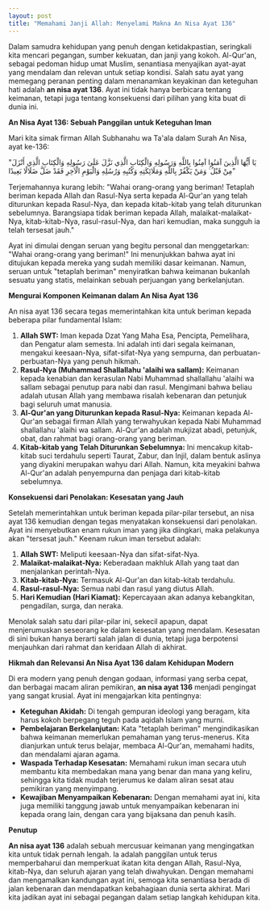 ```yaml
---
layout: post
title: "Memahami Janji Allah: Menyelami Makna An Nisa Ayat 136"
---
```


Dalam samudra kehidupan yang penuh dengan ketidakpastian, seringkali kita mencari pegangan, sumber kekuatan, dan janji yang kokoh. Al-Qur'an, sebagai pedoman hidup umat Muslim, senantiasa menyajikan ayat-ayat yang mendalam dan relevan untuk setiap kondisi. Salah satu ayat yang memegang peranan penting dalam menanamkan keyakinan dan keteguhan hati adalah **an nisa ayat 136**. Ayat ini tidak hanya berbicara tentang keimanan, tetapi juga tentang konsekuensi dari pilihan yang kita buat di dunia ini.

**An Nisa Ayat 136: Sebuah Panggilan untuk Keteguhan Iman**

Mari kita simak firman Allah Subhanahu wa Ta'ala dalam Surah An Nisa, ayat ke-136:

"يَا أَيُّهَا الَّذِينَ آمَنُوا آمِنُوا بِاللَّهِ وَرَسُولِهِ وَالْكِتَابِ الَّذِي نَزَّلَ عَلَىٰ رَسُولِهِ وَالْكِتَابِ الَّذِي أَنْزَلَ مِنْ قَبْلُ ۚ وَمَنْ يَكْفُرْ بِاللَّهِ وَمَلَائِكَتِهِ وَكُتُبِهِ وَرُسُلِهِ وَالْيَوْمِ الْآخِرِ فَقَدْ ضَلَّ ضَلَالًا بَعِيدًا"

Terjemahannya kurang lebih: "Wahai orang-orang yang beriman! Tetaplah beriman kepada Allah dan Rasul-Nya serta kepada Al-Qur'an yang telah diturunkan kepada Rasul-Nya, dan kepada kitab-kitab yang telah diturunkan sebelumnya. Barangsiapa tidak beriman kepada Allah, malaikat-malaikat-Nya, kitab-kitab-Nya, rasul-rasul-Nya, dan hari kemudian, maka sungguh ia telah tersesat jauh."

Ayat ini dimulai dengan seruan yang begitu personal dan menggetarkan: "Wahai orang-orang yang beriman!" Ini menunjukkan bahwa ayat ini ditujukan kepada mereka yang sudah memiliki dasar keimanan. Namun, seruan untuk "tetaplah beriman" menyiratkan bahwa keimanan bukanlah sesuatu yang statis, melainkan sebuah perjuangan yang berkelanjutan.

**Mengurai Komponen Keimanan dalam An Nisa Ayat 136**

An nisa ayat 136 secara tegas memerintahkan kita untuk beriman kepada beberapa pilar fundamental Islam:

1.  **Allah SWT:** Iman kepada Dzat Yang Maha Esa, Pencipta, Pemelihara, dan Pengatur alam semesta. Ini adalah inti dari segala keimanan, mengakui keesaan-Nya, sifat-sifat-Nya yang sempurna, dan perbuatan-perbuatan-Nya yang penuh hikmah.
2.  **Rasul-Nya (Muhammad Shallallahu 'alaihi wa sallam):** Keimanan kepada kenabian dan kerasulan Nabi Muhammad shallallahu 'alaihi wa sallam sebagai penutup para nabi dan rasul. Mengimani bahwa beliau adalah utusan Allah yang membawa risalah kebenaran dan petunjuk bagi seluruh umat manusia.
3.  **Al-Qur'an yang Diturunkan kepada Rasul-Nya:** Keimanan kepada Al-Qur'an sebagai firman Allah yang terwahyukan kepada Nabi Muhammad shallallahu 'alaihi wa sallam. Al-Qur'an adalah mukjizat abadi, petunjuk, obat, dan rahmat bagi orang-orang yang beriman.
4.  **Kitab-kitab yang Telah Diturunkan Sebelumnya:** Ini mencakup kitab-kitab suci terdahulu seperti Taurat, Zabur, dan Injil, dalam bentuk aslinya yang diyakini merupakan wahyu dari Allah. Namun, kita meyakini bahwa Al-Qur'an adalah penyempurna dan penjaga dari kitab-kitab sebelumnya.

**Konsekuensi dari Penolakan: Kesesatan yang Jauh**

Setelah memerintahkan untuk beriman kepada pilar-pilar tersebut, an nisa ayat 136 kemudian dengan tegas menyatakan konsekuensi dari penolakan. Ayat ini menyebutkan enam rukun iman yang jika diingkari, maka pelakunya akan "tersesat jauh." Keenam rukun iman tersebut adalah:

1.  **Allah SWT:** Meliputi keesaan-Nya dan sifat-sifat-Nya.
2.  **Malaikat-malaikat-Nya:** Keberadaan makhluk Allah yang taat dan menjalankan perintah-Nya.
3.  **Kitab-kitab-Nya:** Termasuk Al-Qur'an dan kitab-kitab terdahulu.
4.  **Rasul-rasul-Nya:** Semua nabi dan rasul yang diutus Allah.
5.  **Hari Kemudian (Hari Kiamat):** Kepercayaan akan adanya kebangkitan, pengadilan, surga, dan neraka.

Menolak salah satu dari pilar-pilar ini, sekecil apapun, dapat menjerumuskan seseorang ke dalam kesesatan yang mendalam. Kesesatan di sini bukan hanya berarti salah jalan di dunia, tetapi juga berpotensi menjauhkan dari rahmat dan keridaan Allah di akhirat.

**Hikmah dan Relevansi An Nisa Ayat 136 dalam Kehidupan Modern**

Di era modern yang penuh dengan godaan, informasi yang serba cepat, dan berbagai macam aliran pemikiran, **an nisa ayat 136** menjadi pengingat yang sangat krusial. Ayat ini mengajarkan kita pentingnya:

*   **Keteguhan Akidah:** Di tengah gempuran ideologi yang beragam, kita harus kokoh berpegang teguh pada aqidah Islam yang murni.
*   **Pembelajaran Berkelanjutan:** Kata "tetaplah beriman" mengindikasikan bahwa keimanan memerlukan pemahaman yang terus-menerus. Kita dianjurkan untuk terus belajar, membaca Al-Qur'an, memahami hadits, dan mendalami ajaran agama.
*   **Waspada Terhadap Kesesatan:** Memahami rukun iman secara utuh membantu kita membedakan mana yang benar dan mana yang keliru, sehingga kita tidak mudah terjerumus ke dalam aliran sesat atau pemikiran yang menyimpang.
*   **Kewajiban Menyampaikan Kebenaran:** Dengan memahami ayat ini, kita juga memiliki tanggung jawab untuk menyampaikan kebenaran ini kepada orang lain, dengan cara yang bijaksana dan penuh kasih.

**Penutup**

**An nisa ayat 136** adalah sebuah mercusuar keimanan yang mengingatkan kita untuk tidak pernah lengah. Ia adalah panggilan untuk terus memperbaharui dan memperkuat ikatan kita dengan Allah, Rasul-Nya, kitab-Nya, dan seluruh ajaran yang telah diwahyukan. Dengan memahami dan mengamalkan kandungan ayat ini, semoga kita senantiasa berada di jalan kebenaran dan mendapatkan kebahagiaan dunia serta akhirat. Mari kita jadikan ayat ini sebagai pegangan dalam setiap langkah kehidupan kita.
